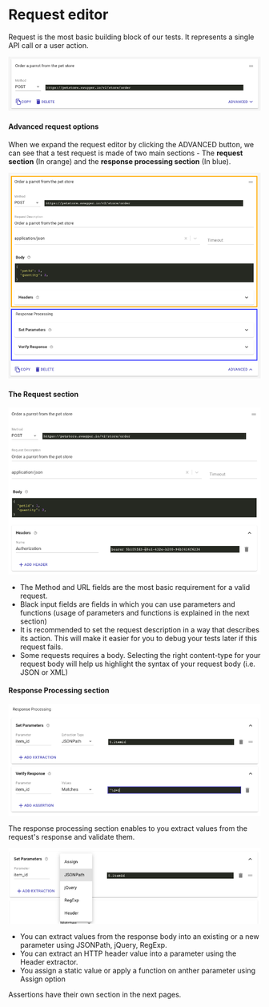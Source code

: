 # Request editor

Request is the most basic building block of our tests. It represents a single API call or a user action.

![](../../.gitbook/assets/image.png)

#### Advanced request options

When we expand the request editor by clicking the ADVANCED button, we can see that a test request is made of two main sections - The **request section** \(In orange\) and the **response processing section** \(In blue\).  

![](../../.gitbook/assets/image%20%2812%29.png)

#### The Request section

![](../../.gitbook/assets/image%20%2814%29.png)

* The Method and URL fields are the most basic requirement for a valid request.
* Black input fields are fields in which you can use parameters and functions \(usage of parameters and functions is explained in the next section\)
* It is recommended to set the request description in a way that describes its action. This will make it easier for you to debug your tests later if this request fails.
* Some requests requires a body. Selecting the right content-type for your request body will help us highlight the syntax of your request body \(i.e. JSON or XML\)

#### Response Processing section

![](../../.gitbook/assets/image%20%2816%29.png)

The response processing section enables to you extract values from the request's response and validate them.

![](../../.gitbook/assets/image%20%288%29.png)

* You can extract values from the response body into an existing or a new parameter using JSONPath, jQuery, RegExp.
* You can extract an HTTP header value into a parameter using the Header extractor.
* You assign a static value or apply a function on anther parameter using Assign option

Assertions have their own section in the next pages.



